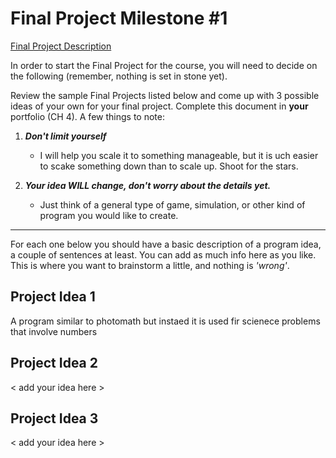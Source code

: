 # Final Project Milestone #1

[Final Project Description](https://docs.google.com/document/d/1j3zgypVjPjzXl4pL1_Wpjvp3GLCW9zcFydkwUjNfNUA/edit?usp=sharing)

In order to start the Final Project for the course, you will need to decide on the following (remember, nothing is set in stone yet).

Review the sample Final Projects listed below and come up with 3 possible ideas of your own for your final project. Complete this document in **your** portfolio (CH 4). A few things to note:

1. ***Don't limit yourself***
    * I will help you scale it to something manageable, but it is  uch easier to scake something down than to scale up. Shoot for the stars.

2. ***Your idea WILL change, don't worry about the details yet.***
    * Just think of a general type of game, simulation, or other kind of program you would like to create.

***

For each one below you should have a basic description of a program idea, a couple of sentences at least. You can add as much info here as you like. This is where you want to brainstorm a little, and nothing is *'wrong'*.

## Project Idea 1

A program similar to photomath but instaed it is used fir scienece problems that involve numbers

## Project Idea 2

< add your idea here >

## Project Idea 3

< add your idea here >
